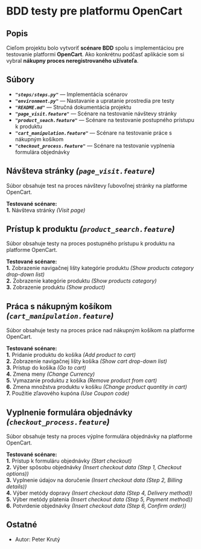 # BDD testy pre platformu OpenCart

## Popis
Cieľom projektu bolo vytvoriť **scénare BDD** spolu s implementáciou pre testovanie platformi **OpenCart**.
Ako konkrétnu podčasť aplikácie som si vybral **nákupny proces neregistrovaného užívateľa**.

## Súbory

- ***`"steps/steps.py"`*** — Implementácia scénarov
- ***`"environment.py"`*** — Nastavanie a upratanie prostredia pre testy
- ***`"README.md"`*** — Stručná dokumentácia projektu
- ***`"page_visit.feature"`*** — Scénare na testovanie návštevy stránky
- ***`"product_seach.feature"`*** — Scénare na testovanie postupného prístupu k produktu
- ***`"cart_manipulation.feature"`*** — Scénare na testovanie práce s nákupným košíkom
- ***`"checkout_process.feature"`*** — Scénare na testovanie vyplnenia formulára objednávky

## Návšteva stránky ***(`page_visit.feature`)***

Súbor obsahuje test na proces návštevy ľubovoľnej stránky na platforme OpenCart.

**Testované scénare:**\
**1.** Návšteva stránky *(Visit page)*

## Prístup k produktu ***(`product_search.feature`)***

Súbor obsahuje testy na proces postupného prístupu k produktu na platforme OpenCart.

**Testované scénare:**\
**1.** Zobrazenie navigačnej lišty kategórie produktu *(Show products category drop-down list)*\
**2.** Zobrazenie kategórie produktu *(Show products category)*\
**3.** Zobrazenie produktu *(Show product)*

## Práca s nákupným košíkom ***(`cart_manipulation.feature`)***

Súbor obsahuje testy na proces práce nad nákupným košíkom na platforme OpenCart.

**Testované scénare:**\
**1.** Pridanie produktu do košíka *(Add product to cart)*\
**2.** Zobrazenie navigačnej lišty košíka *(Show cart drop-down list)*\
**3.** Prístup do košíka *(Go to cart)*\
**4.** Zmena meny *(Change Currency)*\
**5.** Vymazanie produktu z košíka *(Remove product from cart)*\
**6.** Zmena množstva produktu v košíku *(Change product quantity in cart)*\
**7.** Použitie zľavového kupóna *(Use Coupon code)*

## Vyplnenie formulára objednávky ***(`checkout_process.feature`)***

Súbor obsahuje testy na proces výplne formulára objednávky na platforme OpenCart.

**Testované scénare:**\
**1.** Prístup k formuláru objednávky *(Start checkout)*\
**2.** Výber spôsobu objednávky *(Insert checkout data (Step 1, Checkout options))*\
**3.** Vyplnenie údajov na doručenie *(Insert checkout data (Step 2, Billing details))*\
**4.** Výber metódy dopravy *(Insert checkout data (Step 4, Delivery method))*\
**5.** Výber metódy platenia *(Insert checkout data (Step 5, Payment method))*\
**6.** Potvrdenie objednávky *(Insert checkout data (Step 6, Confirm order))*

## Ostatné

- Autor: Peter Krutý
